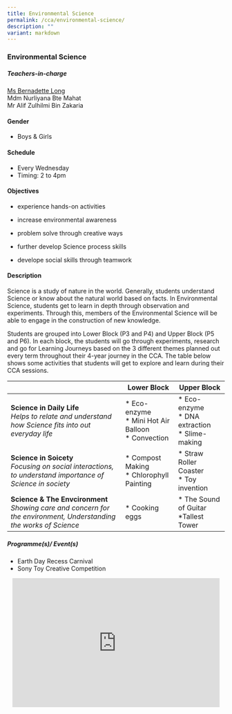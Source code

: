 ```yaml
---
title: Environmental Science
permalink: /cca/environmental-science/
description: ""
variant: markdown
---
```

### Environmental Science

##### Teachers-in-charge

[Ms Bernadette Long](mailto:long_yuan_chin_bernadette@moe.edu.sg)  <br>
Mdm Nurliyana Bte Mahat<br>
Mr Alif Zulhilmi Bin Zakaria<br>


  
#### Gender  

* Boys &amp; Girls

  
#### Schedule

* Every Wednesday&nbsp;&nbsp;  
* Timing:  2 to 4pm 

#### Objectives

*    experience hands-on activities 
    
*   increase environmental awareness
*   problem solve through creative ways
*   further develop Science process skills
*   develope social skills through teamwork

#### Description
  
Science is a study of nature in the world. Generally, students understand Science or know about the natural world based on facts. In Environmental Science, students get to learn in depth through observation and experiments. Through this, members of the Environmental Science will be able to engage in the construction of new knowledge.

Students are grouped into Lower Block (P3 and P4) and Upper Block (P5 and P6). In each block, the students will go through experiments, research and go for Learning Journeys based on the 3 different themes planned out every term throughout their 4-year journey in the CCA. The table below shows some activities that students will get to explore and learn during their CCA sessions.



|  | Lower Block | Upper Block |
| -------- | -------- | -------- |
|**Science in Daily Life**  <br>*Helps to relate and understand how Science fits into out everyday life* | * Eco-enzyme <br>* Mini Hot Air Balloon<br>* Convection     | * Eco-enzyme <br>* DNA extraction <br> * Slime-making     |
| **Science in Soicety**<br> *Focusing on social interactions, to understand importance of Science in society* | * Compost Making<br>* Chlorophyll Painting | * Straw Roller Coaster<br>* Toy invention |  
| **Science &amp; The Envcironment**<br>*Showing care and concern for the environment, Understanding the works of Science* | * Cooking eggs | * The Sound of Guitar<br>*Tallest Tower |

##### Programme(s)/ Event(s)
*   Earth Day Recess Carnival
*   Sony Toy Creative Competition 

<p align="center"><iframe src="https://docs.google.com/presentation/d/e/2PACX-1vRIcnC82iWbMSY76F7w2wVx-XcZzm_8BHtj-OK2NtiyfAcRSN8woG-gqpLAWGFwyvNFz7ljHL-CwGlJ/embed?start=false&amp;loop=false&amp;delayms=3000" frameborder="0" width="480" height="299" allowfullscreen="true"></iframe></p>